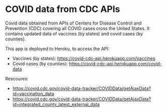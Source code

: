 # COVID data from CDC APIs
Covid data obtained from APIs of Centers for Disease Control and Prevention (CDC) covering all COVID cases cross the United States. It contains updated data of vaccines (by states) and covid cases (by counties).

This app is deployed to Heroku, to access the API:
* Vaccines (by states): https://covid-cdc-api.herokuapp.com/vaccines
* Covid cases (by counties): https://covid-cdc-api.herokuapp.com/covid-data


Rescoures:
* https://covid.cdc.gov/covid-data-tracker/COVIDData/getAjaxData?id=vaccination_data
* https://covid.cdc.gov/covid-data-tracker/COVIDData/getAjaxData?id=integrated_county_latest_external_data
